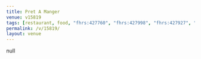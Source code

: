 ```yaml
---
title: Pret A Manger
venue: v15819
tags: [restaurant, food, "fhrs:427760", "fhrs:427998", "fhrs:427927", "fhrs:428026", "fhrs:428123", "fhrs:414673", "fhrs:428142", "fhrs:427849", "fhrs:715206", "fhrs:427808", "fhrs:428144", "fhrs:427891", "fhrs:780891", "fhrs:560393", "fhrs:427914", "fhrs:428033", "fhrs:772763", "fhrs:780881", "fhrs:427852", "fhrs:428084"]
permalink: /v/15819/
layout: venue
---
```

null